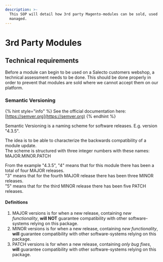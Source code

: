 ```yaml
---
description: >-
  This SOP will detail how 3rd party Magento-modules can be sold, used and
  managed.
---
```


# 3rd Party Modules

## Technical requirements

Before a module can begin to be used on a Salecto customers webshop, a technical assessment needs to be done. This should be done properly in order to prevent that modules are sold where we cannot accept them on our platform. 

### Semantic Versioning

{% hint style="info" %}
See the official documentation here: [https://semver.org](https://semver.org)
{% endhint %}

Semantic Versioning is a naming scheme for software releases. E.g. version "4.3.5". 

The idea is to be able to characterize the backwards compatibility of a module update.   
The scheme is structured with three integer numbers with these names: MAJOR.MINOR.PATCH

From the example "4.3.5", "4" means that for this module there has been a total of four MAJOR releases.   
"3" means that for the fourth MAJOR release there has been three MINOR releases.   
"5" means that for the third MINOR release there has been five PATCH releases. 

#### Definitions

1. MAJOR versions is for when a new release, containing _new functionality_, **will NOT** guarantee compatibility with other software-systems relying on this package.
2. MINOR versions is for when a new release, containing _new functionality_, **will** guarantee compatibility with other software-systems relying on this package.
3.  PATCH versions is for when a new release, containing _only bug fixes_, **will** guarantee compatibility with other software-systems relying on this package.



